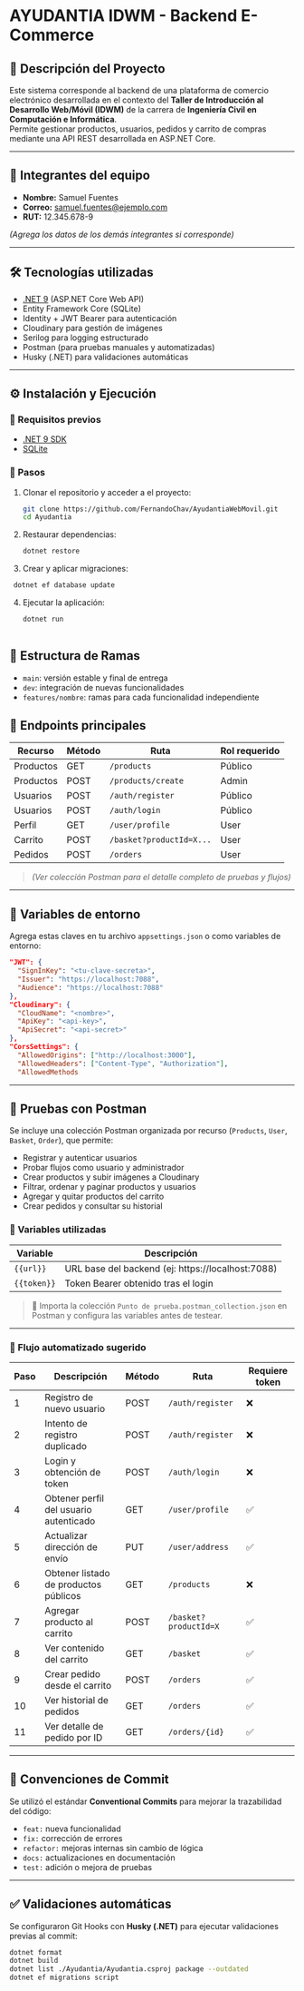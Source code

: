 # AYUDANTIA IDWM - Backend E-Commerce

## 📄 Descripción del Proyecto

Este sistema corresponde al backend de una plataforma de comercio electrónico desarrollada en el contexto del **Taller de Introducción al Desarrollo Web/Móvil (IDWM)** de la carrera de **Ingeniería Civil en Computación e Informática**.  
Permite gestionar productos, usuarios, pedidos y carrito de compras mediante una API REST desarrollada en ASP.NET Core.

---

## 👥 Integrantes del equipo

- **Nombre:** Samuel Fuentes  
- **Correo:** [samuel.fuentes@ejemplo.com](mailto:samuel.fuentes@ejemplo.com)  
- **RUT:** 12.345.678-9  

*(Agrega los datos de los demás integrantes si corresponde)*

---

## 🛠 Tecnologías utilizadas

- [.NET 9](https://dotnet.microsoft.com/en-us/download) (ASP.NET Core Web API)
- Entity Framework Core (SQLite)
- Identity + JWT Bearer para autenticación
- Cloudinary para gestión de imágenes
- Serilog para logging estructurado
- Postman (para pruebas manuales y automatizadas)
- Husky (.NET) para validaciones automáticas

---

## ⚙️ Instalación y Ejecución

### 🔑 Requisitos previos

- [.NET 9 SDK](https://dotnet.microsoft.com/en-us/download)
- [SQLite](https://www.sqlite.org/download.html)

### 🧪 Pasos

1. Clonar el repositorio y acceder a el proyecto:

   ```bash
   git clone https://github.com/FernandoChav/AyudantiaWebMovil.git
   cd Ayudantia
   ```
2. Restaurar dependencias:
   ```bash
   dotnet restore
   ```
3. Crear y aplicar migraciones:
  ```bash
   dotnet ef database update
  ```
4. Ejecutar la aplicación:
   ```bash
   dotnet run
  
## 🌳 Estructura de Ramas

- `main`: versión estable y final de entrega
- `dev`: integración de nuevas funcionalidades
- `features/nombre`: ramas para cada funcionalidad independiente



## 🔗 Endpoints principales

| Recurso   | Método | Ruta                        | Rol requerido |
|-----------|--------|-----------------------------|----------------|
| Productos | GET    | `/products`                 | Público        |
| Productos | POST   | `/products/create`          | Admin          |
| Usuarios  | POST   | `/auth/register`            | Público        |
| Usuarios  | POST   | `/auth/login`               | Público        |
| Perfil    | GET    | `/user/profile`             | User           |
| Carrito   | POST   | `/basket?productId=X...`    | User           |
| Pedidos   | POST   | `/orders`                   | User           |

> *(Ver colección Postman para el detalle completo de pruebas y flujos)*

---

## 🔐 Variables de entorno

Agrega estas claves en tu archivo `appsettings.json` o como variables de entorno:

```json
"JWT": {
  "SignInKey": "<tu-clave-secreta>",
  "Issuer": "https://localhost:7088",
  "Audience": "https://localhost:7088"
},
"Cloudinary": {
  "CloudName": "<nombre>",
  "ApiKey": "<api-key>",
  "ApiSecret": "<api-secret>"
},
"CorsSettings": {
  "AllowedOrigins": ["http://localhost:3000"],
  "AllowedHeaders": ["Content-Type", "Authorization"],
  "AllowedMethods
```
---

## 🧪 Pruebas con Postman

Se incluye una colección Postman organizada por recurso (`Products`, `User`, `Basket`, `Order`), que permite:

- Registrar y autenticar usuarios
- Probar flujos como usuario y administrador
- Crear productos y subir imágenes a Cloudinary
- Filtrar, ordenar y paginar productos y usuarios
- Agregar y quitar productos del carrito
- Crear pedidos y consultar su historial

### 🔧 Variables utilizadas

| Variable    | Descripción                          |
|-------------|--------------------------------------|
| `{{url}}`   | URL base del backend (ej: https://localhost:7088) |
| `{{token}}` | Token Bearer obtenido tras el login |

> 📎 Importa la colección `Punto de prueba.postman_collection.json` en Postman y configura las variables antes de testear.

---

### 🧭 Flujo automatizado sugerido

| Paso | Descripción                                | Método | Ruta                        | Requiere token |
|------|--------------------------------------------|--------|-----------------------------|----------------|
| 1    | Registro de nuevo usuario                  | POST   | `/auth/register`            | ❌              |
| 2    | Intento de registro duplicado              | POST   | `/auth/register`            | ❌              |
| 3    | Login y obtención de token                 | POST   | `/auth/login`               | ❌              |
| 4    | Obtener perfil del usuario autenticado     | GET    | `/user/profile`             | ✅              |
| 5    | Actualizar dirección de envío              | PUT    | `/user/address`             | ✅              |
| 6    | Obtener listado de productos públicos      | GET    | `/products`                 | ❌              |
| 7    | Agregar producto al carrito                | POST   | `/basket?productId=X`       | ✅              |
| 8    | Ver contenido del carrito                  | GET    | `/basket`                   | ✅              |
| 9    | Crear pedido desde el carrito              | POST   | `/orders`                   | ✅              |
| 10   | Ver historial de pedidos                   | GET    | `/orders`                   | ✅              |
| 11   | Ver detalle de pedido por ID               | GET    | `/orders/{id}`              | ✅              |

---

## 💬 Convenciones de Commit

Se utilizó el estándar **Conventional Commits** para mejorar la trazabilidad del código:

- `feat:` nueva funcionalidad
- `fix:` corrección de errores
- `refactor:` mejoras internas sin cambio de lógica
- `docs:` actualizaciones en documentación
- `test:` adición o mejora de pruebas

---

## ✅ Validaciones automáticas

Se configuraron Git Hooks con **Husky (.NET)** para ejecutar validaciones previas al commit:

```bash
dotnet format
dotnet build
dotnet list ./Ayudantia/Ayudantia.csproj package --outdated
dotnet ef migrations script
```

